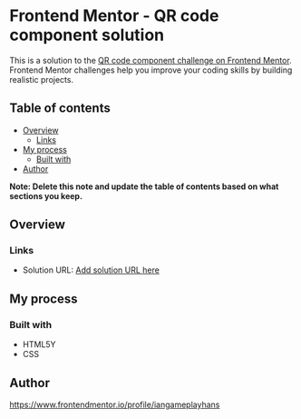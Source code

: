 # Frontend Mentor - QR code component solution

This is a solution to the [QR code component challenge on Frontend Mentor](https://www.frontendmentor.io/challenges/qr-code-component-iux_sIO_H). Frontend Mentor challenges help you improve your coding skills by building realistic projects. 

## Table of contents

- [Overview](#overview)
  - [Links](#links)
- [My process](#my-process)
  - [Built with](#built-with)
- [Author](#author)

**Note: Delete this note and update the table of contents based on what sections you keep.**

## Overview


### Links

- Solution URL: [Add solution URL here](https://your-solution-url.com)

## My process

### Built with

- HTML5Y
- CSS

## Author

https://www.frontendmentor.io/profile/iangameplayhans


